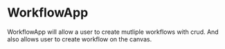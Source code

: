 # WorkflowApp
WorkflowApp will allow a user to create mutliple workflows with crud. And also allows user to create workflow on the canvas.
